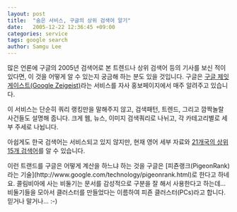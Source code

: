 ```yaml
---
layout: post
title:  "숨은 서비스, 구글의 상위 검색어 알기"
date:   2005-12-22 12:36:45 +09:00
categories: service
tags: google search
author: Samgu Lee
---
```

많은 언론에 구글의 2005년 검색어로 본 트렌드나 상위 검색어 등의 기사를 보신 적이 있다면, 이 것을 어떻게 알 수 있는지 궁금해 하는 분도 있을 것입니다. 구글은 [구글 제잇게이스트(Google Zeigeist)](http://www.google.com/intl/en/press/zeitgeist.html)라는 서비스를 자사 홍보페이지에서 매주 알려주고 있습니다.

이 서비스는 단순히 쿼리 랭킹만을 말해주지 않고, 검색패턴, 트렌드, 그리고 깜짝놀랄 사건들도 설명해 줍니다. 크게 웹, 뉴스, 이미지 검색쿼리로 나뉘고, 각 카테고리별로 세부 주세로 나뉩니다.

아쉽게도 한국 검색어는 서비스되고 있지 않지만, 현재 영어 세부 자료와 [21개국의 상위 15개 검색어](http://www.google.com/intl/en/press/intl-zeitgeist.html#jp)를 알 수 있습니다.

<p>이런 트랜드를 구글은 어떻게 계산을 하느냐 하는 것을 구글은 [피죤랭크(PigeonRank)라는 기술](http://www.google.com/technology/pigeonrank.html)로 한다고 하네요. 콜림비아에 사는 비둘기는 문서를 감성적으로 구분을 잘 해서 사용한다고 하는데... 비둘기들을 모아서 클러스터를 만들었다는 이름하여 피죤 클러스터(PCs)라고 합니다. 믿거나 말거나... :-)</p>
